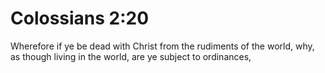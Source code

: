 # Colossians 2:20

Wherefore if ye be dead with Christ from the rudiments of the world, why, as though living in the world, are ye subject to ordinances,